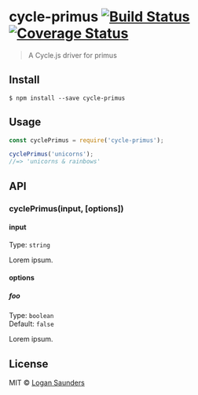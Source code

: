 # cycle-primus [![Build Status](https://travis-ci.org/gigavinyl/cycle-primus.svg?branch=master)](https://travis-ci.org/gigavinyl/cycle-primus) [![Coverage Status](https://coveralls.io/repos/github/gigavinyl/cycle-primus/badge.svg?branch=master)](https://coveralls.io/github/gigavinyl/cycle-primus?branch=master)

> A Cycle.js driver for primus


## Install

```
$ npm install --save cycle-primus
```


## Usage

```js
const cyclePrimus = require('cycle-primus');

cyclePrimus('unicorns');
//=> 'unicorns & rainbows'
```


## API

### cyclePrimus(input, [options])

#### input

Type: `string`

Lorem ipsum.

#### options

##### foo

Type: `boolean`<br>
Default: `false`

Lorem ipsum.


## License

MIT © [Logan Saunders](http://github.com/gigavinyl)
